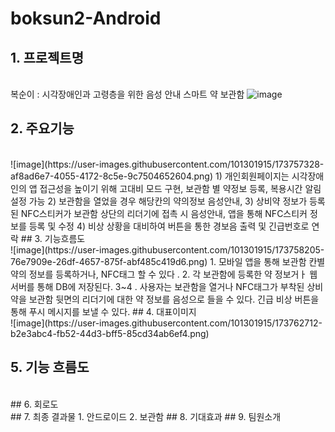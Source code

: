 # boksun2-Android
## 1. 프로젝트명 
<br> 복순이 : 시각장애인과 고령층을 위한 음성 안내 스마트 약 보관함 
![image](https://user-images.githubusercontent.com/101301915/173757240-997c5293-c3a6-4223-8699-7ad93dcc5523.png)
## 2. 주요기능 
<br>
![image](https://user-images.githubusercontent.com/101301915/173757328-af8ad6e7-4055-4172-8c5e-9c7504652604.png)
1) 개인회원페이지는 시각장애인의 앱 접근성을 높이기 위해 고대비 모드 구현, 보관함 별 약정보 등록, 복용시간 알림 설정 가능
2) 보관함을 열었을 경우 해당칸의 약의정보 음성안내, 
3) 상비약 정보가 등록된 NFC스티커가 보관함 상단의 리더기에 접촉 시 음성안내, 앱을 통해 NFC스티커 정보를 등록 및 수정 
4) 비상 상황을 대비하여 버튼을 통한 경보음 출력 및 긴급번호로 연락 
## 3. 기능흐름도
<br>
![image](https://user-images.githubusercontent.com/101301915/173758205-76e7909e-26df-4657-875f-abf485c419d6.png)
1. 모바일 앱을 통해 보관함 칸별 약의 정보를 등록하거나, NFC태그 할 수 있다 .
2. 각 보관함에 등록한 약 정보거ㅏ 웹 서버를 통해 DB에 저장된다. 
3~4 . 사용자는 보관함을 열거나 NFC태그가 부착된 상비약을 보관함 뒷면의 리더기에 대한 약 정보를 음성으로 들을 수 있다. 
긴급 비상 버튼을 통해 푸시 메시지를 보낼 수 있다.
## 4. 대표이미지
<br>
![image](https://user-images.githubusercontent.com/101301915/173762712-b2e3abc4-fb52-44d3-bff5-85cd34ab6ef4.png)

## 5. 기능 흐름도
<br>
## 6. 회로도
<br>
## 7. 최종 결과물 
1. 안드로이드
2. 보관함
## 8. 기대효과 
## 9. 팀원소개 

